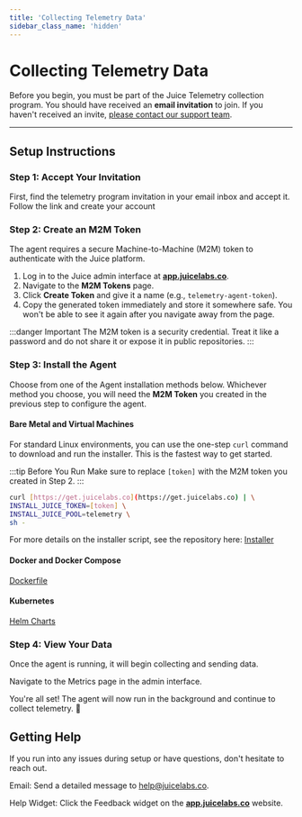 ```yaml
---
title: 'Collecting Telemetry Data'
sidebar_class_name: 'hidden'
---
```


# Collecting Telemetry Data


Before you begin, you must be part of the Juice Telemetry collection program. You should have received an **email invitation** to join. If you haven't received an invite, [please contact our support team](mailto:help@juicelabs.co).

---

## Setup Instructions


### Step 1: Accept Your Invitation

First, find the telemetry program invitation in your email inbox and accept it. Follow the link and create your account 


### Step 2: Create an M2M Token

The agent requires a secure Machine-to-Machine (M2M) token to authenticate with the Juice platform.

1.  Log in to the Juice admin interface at [**app.juicelabs.co**](https://app.juicelabs.co/).
2.  Navigate to the **M2M Tokens** page. 
3.  Click **Create Token** and give it a name (e.g., `telemetry-agent-token`).
4.  Copy the generated token immediately and store it somewhere safe. You won't be able to see it again after you navigate away from the page.

:::danger Important
The M2M token is a security credential. Treat it like a password and do not share it or expose it in public repositories.
:::

### Step 3: Install the Agent

Choose from one of the Agent installation methods below. Whichever method you choose, you will need the **M2M Token** you created in the previous step to configure the agent.

#### Bare Metal and Virtual Machines

For standard Linux environments, you can use the one-step `curl` command to download and run the installer. This is the fastest way to get started.

:::tip Before You Run
Make sure to replace `[token]` with the M2M token you created in Step 2.
:::

```bash
curl [https://get.juicelabs.co](https://get.juicelabs.co) | \
INSTALL_JUICE_TOKEN=[token] \
INSTALL_JUICE_POOL=telemetry \
sh -
```
For more details on the installer script, see the repository here: [Installer](https://github.com/Juice-Labs/juice-oss/tree/main/installer)


#### Docker and Docker Compose 
[Dockerfile](https://docs.juicelabs.co/docs/juice/user-guide/docker/docker-agent)

#### Kubernetes
[Helm Charts](https://github.com/Juice-Labs/juice-oss/tree/main/charts/agent)

### Step 4: View Your Data
Once the agent is running, it will begin collecting and sending data.

Navigate to the Metrics page in the admin interface.

You're all set! The agent will now run in the background and continue to collect telemetry. 🚀


## Getting Help
If you run into any issues during setup or have questions, don't hesitate to reach out.

Email: Send a detailed message to help@juicelabs.co.

Help Widget: Click the Feedback widget on the [**app.juicelabs.co**](https://app.juicelabs.co/) website.